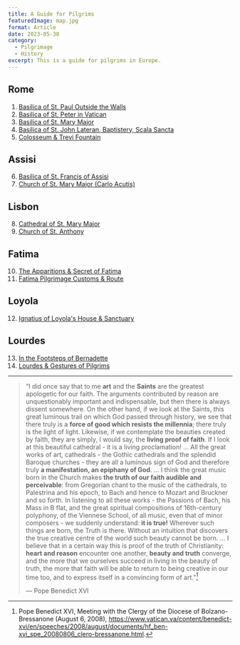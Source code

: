 ```yaml
---
title: A Guide for Pilgrims
featuredImage: map.jpg
format: Article
date: 2023-05-30
category:
  - Pilgrimage
  - History
excerpt: This is a guide for pilgrims in Europe.
---
```


## Rome
1. [Basilica of St. Paul Outside the Walls](/post/basilica-paul/)
2. [Basilica of St. Peter in Vatican](/post/basilica-peter/)
3. [Basilica of St. Mary Major](/post/mary-major/)
4. [Basilica of St. John Lateran, Baptistery, Scala Sancta](/post/lateran/)
5. [Colosseum & Trevi Fountain](/post/colosseum/)

## Assisi
6. [Basilica of St. Francis of Assisi](/post/assisi/)
7. [Church of St. Mary Major (Carlo Acutis)](/post/acutis/)

## Lisbon

8. [Cathedral of St. Mary Major](/post/lisbon-cathedral/)
9. [Church of St. Anthony](/post/lisbon-anthony/)

## Fatima

10. [The Apparitions & Secret of Fatima](/post/fatima-apparitions/)
11. [Fatima Pilgrimage Customs & Route](/post/fatima-pilgrimage/)

## Loyola
12. [Ignatius of Loyola's House & Sanctuary](/post/loyola/)

## Lourdes
13. [In the Footsteps of Bernadette](/post/bernadette/)
14. [Lourdes & Gestures of Pilgrims](/post/lourdes/)

---

> “I did once say that to me **art** and the **Saints** are the greatest apologetic for our faith. The arguments contributed by reason are unquestionably important and indispensable, but then there is always dissent somewhere. On the other hand, if we look at the Saints, this great luminous trail on which God passed through history, we see that there truly is a **force of good which resists the millennia**; there truly is the light of light. Likewise, if we contemplate the beauties created by faith, they are simply, I would say, the **living proof of faith**. If I look at this beautiful cathedral - it is a living proclamation! … All the great works of art, cathedrals - the Gothic cathedrals and the splendid Baroque churches - they are all a luminous sign of God and therefore truly **a manifestation, an epiphany of God**. … I think the great music born in the Church makes **the truth of our faith audible and perceivable**: from Gregorian chant to the music of the cathedrals, to Palestrina and his epoch, to Bach and hence to Mozart and Bruckner and so forth. In listening to all these works - the Passions of Bach, his Mass in B flat, and the great spiritual compositions of 16th-century polyphony, of the Viennese School, of all music, even that of minor composers - we suddenly understand: **it is true!** Wherever such things are born, the Truth is there. Without an intuition that discovers the true creative centre of the world such beauty cannot be born. … I believe that in a certain way this is proof of the truth of Christianity: **heart and reason** encounter one another, **beauty and truth** converge, and the more that we ourselves succeed in living in the beauty of truth, the more that faith will be able to return to being creative in our time too, and to express itself in a convincing form of art.”[^1]
> 
> — Pope Benedict XVI

[^1]:Pope Benedict XVI, Meeting with the Clergy of the Diocese of Bolzano-Bressanone (August 6, 2008), https://www.vatican.va/content/benedict-xvi/en/speeches/2008/august/documents/hf_ben-xvi_spe_20080806_clero-bressanone.html.
